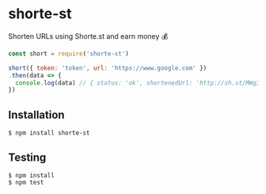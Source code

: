# shorte-st

Shorten URLs using Shorte.st and earn money :moneybag:

```js
const short = require('shorte-st')

short({ token: 'token', url: 'https://www.google.com' })
.then(data => {
  console.log(data) // { status: 'ok', shortenedUrl: 'http://sh.st/MWg3X' }
})
```

## Installation

```console
$ npm install shorte-st
```

## Testing

```console
$ npm install
$ npm test
```
